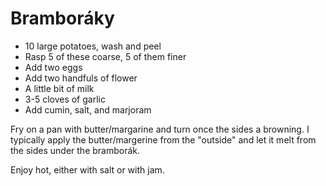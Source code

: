 

# Bramboráky

- 10 large potatoes, wash and peel
- Rasp 5 of these coarse, 5 of them finer
- Add two eggs
- Add two handfuls of flower
- A little bit of milk
- 3-5 cloves of garlic
- Add cumin, salt, and marjoram

Fry on a pan with butter/margarine and turn once the sides a browning.
I typically apply the butter/margerine from the "outside" and let it melt
from the sides under the bramborák.

Enjoy hot, either with salt or with jam.
